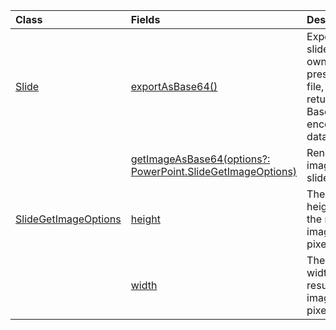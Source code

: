 | Class | Fields | Description |
|:---|:---|:---|
|[Slide](/javascript/api/powerpoint/powerpoint.slide)|[exportAsBase64()](/javascript/api/powerpoint/powerpoint.slide#powerpoint-powerpoint-slide-exportasbase64-member(1))|Exports the slide to its own presentation file, returned as Base64-encoded data.|
||[getImageAsBase64(options?: PowerPoint.SlideGetImageOptions)](/javascript/api/powerpoint/powerpoint.slide#powerpoint-powerpoint-slide-getimageasbase64-member(1))|Renders an image of the slide.|
|[SlideGetImageOptions](/javascript/api/powerpoint/powerpoint.slidegetimageoptions)|[height](/javascript/api/powerpoint/powerpoint.slidegetimageoptions#powerpoint-powerpoint-slidegetimageoptions-height-member)|The desired height of the resulting image in pixels.|
||[width](/javascript/api/powerpoint/powerpoint.slidegetimageoptions#powerpoint-powerpoint-slidegetimageoptions-width-member)|The desired width of the resulting image in pixels.|
